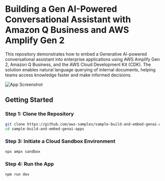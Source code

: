 # Building a Gen AI-Powered Conversational Assistant with Amazon Q Business and AWS Amplify Gen 2

This repository demonstrates how to embed a Generative AI-powered conversational assistant into enterprise applications using AWS Amplify Gen 2, Amazon Q Business, and the AWS Cloud Development Kit (CDK). The solution enables natural language querying of internal documents, helping teams access knowledge faster and make informed decisions.

![App Screenshot](https://github.com/aws-samples/sample-build-and-embed-genai-apps/blob/main/img/app1.gif)

## Getting Started

### Step 1: Clone the Repository

```bash
git clone https://github.com/aws-samples/sample-build-and-embed-genai-apps.git
cd sample-build-and-embed-genai-apps
```

### Step 3: Initiate a Cloud Sandbox Environment
```bash
npx ampx sandbox
```

### Step 4: Run the App
```bash
npm run dev
```
